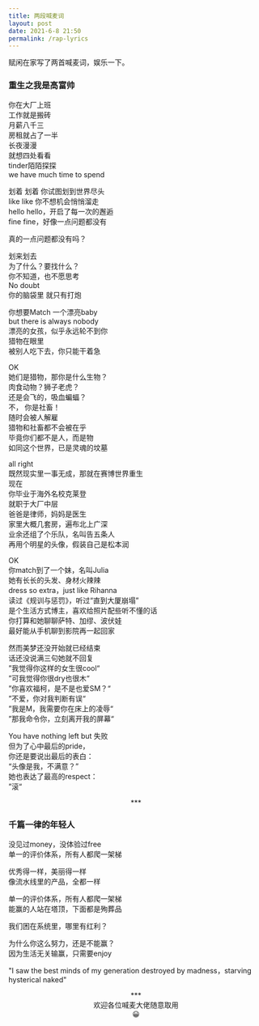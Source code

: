 ```yaml
---
title: 两段喊麦词
layout: post
date: 2021-6-8 21:50
permalink: /rap-lyrics
---
```


赋闲在家写了两首喊麦词，娱乐一下。<br>

<h3>重生之我是高富帅</h3> 

你在大厂上班<br>
工作就是搬砖<br>
月薪八千三<br>
房租就占了一半<br>
长夜漫漫<br>
就想四处看看<br>
tinder陌陌探探<br>
we have much time to spend<br>
<p>
划着 划着 你试图划到世界尽头 <br>
like like 你不想机会悄悄溜走<br>
hello hello，开启了每一次的邂逅<br>
fine fine，好像一点问题都没有<br>
<p>
真的一点问题都没有吗？<br>
<p>
划来划去<br>
为了什么？要找什么？<br>
你不知道，也不愿思考<br>
No doubt <br>
你的脑袋里 就只有打炮<br>
<p>
你想要Match 一个漂亮baby<br>
but there is always nobody <br>
漂亮的女孩，似乎永远轮不到你<br>
猎物在眼里<br>
被别人吃下去，你只能干着急<br>
<p>
OK<br>
她们是猎物，那你是什么生物？<br>
肉食动物？狮子老虎？<br>
还是会飞的，吸血蝙蝠？<br>
不， 你是社畜！<br>
随时会被人解雇<br>
猎物和社畜都不会被在乎<br>
毕竟你们都不是人，而是物<br>
如同这个世界，已是灵魂的坟墓<br>
<p>
all right<br>
既然现实里一事无成，那就在赛博世界重生<br>
现在<br>
你毕业于海外名校克莱登<br>
就职于大厂中层<br>
爸爸是律师，妈妈是医生<br>
家里大概几套房，遍布北上广深<br>
业余还组了个乐队，名叫告五条人<br>
再用个明星的头像，假装自己是松本润<br>
<p>
OK<br>
你match到了一个妹，名叫Julia<br>
她有长长的头发、身材火辣辣<br>
dress so extra，just like Rihanna<br>
读过《规训与惩罚》，听过“直到大厦崩塌”<br>
是个生活方式博主，喜欢给照片配些听不懂的话<br>
你打算和她聊聊萨特、加缪、波伏娃<br>
最好能从手机聊到影院再一起回家<br>
<p>
然而美梦还没开始就已经结束<br>
话还没说满三句她就不回复<br>
”我觉得你这样的女生很cool“<br>
”可我觉得你很dry也很木“<br>
”你喜欢福柯，是不是也爱SM？“<br>
”不爱，你对我判断有误“<br>
”我是M，我需要你在床上的凌辱“<br>
”那我命令你，立刻离开我的屏幕“<br>
<p>
You have nothing left but 失败<br>
但为了心中最后的pride，<br>
你还是要说出最后的表白：<br>
“头像是我，不满意？”<br>
她也表达了最高的respect：<br>
”滚“<br>


<p><center>***</center><p>


<h3>千篇一律的年轻人</h3> 

没见过money，没体验过free<br>
单一的评价体系，所有人都爬一架梯<br>
<p>
优秀得一样，美丽得一样<br>
像流水线里的产品，全都一样<br>
<p>
单一的评价体系，所有人都爬一架梯<br>
能赢的人站在塔顶，下面都是殉葬品<br>
<p>
我们困在系统里，哪里有红利？<br>
<p>
为什么你这么努力，还是不能赢？<br>
因为生活无关输赢，只需要enjoy<br>
<p>
"I saw the best minds of my generation destroyed by madness，starving hysterical naked"<br>
<p>
<center>***<br>欢迎各位喊麦大佬随意取用<br>😀</center>

